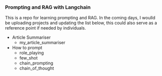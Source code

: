 ### **Prompting and RAG with Langchain**
This is a repo for learning prompting and RAG. In the coming days, I woulld be uploading projects and updating the list below, this could also serve as a reference point if needed by individuals. 
- Article Summariser
    - my_article_summariser
- How to prompt
    - role_playing
    - few_shot
    - chain_prompting
    - chain_of_thought